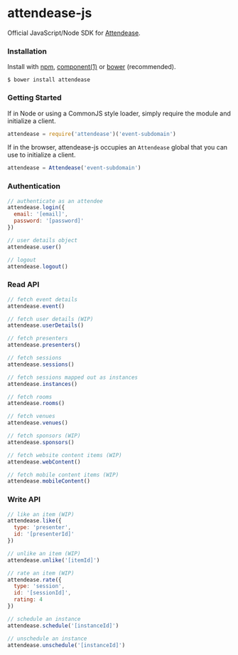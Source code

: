 # attendease-js

Official JavaScript/Node SDK for [Attendease](https://attendease.com/).

### Installation

Install with [npm](https://www.npmjs.org/), [component(1)](http://component.io) or [bower](http://bower.io/) (recommended).

```
$ bower install attendease
```

### Getting Started

If in Node or using a CommonJS style loader, simply require the module and initialize a client.

```javascript
attendease = require('attendease')('event-subdomain')
```

If in the browser, attendease-js occupies an `Attendease` global that you can use to initialize a client.

```javascript
attendease = Attendease('event-subdomain')
```

### Authentication

```javascript
// authenticate as an attendee
attendease.login({
  email: '[email]',
  password: '[password]'
})

// user details object
attendease.user()

// logout
attendease.logout()
```

### Read API

```javascript
// fetch event details
attendease.event()

// fetch user details (WIP)
attendease.userDetails()

// fetch presenters
attendease.presenters()

// fetch sessions
attendease.sessions()

// fetch sessions mapped out as instances
attendease.instances()

// fetch rooms
attendease.rooms()

// fetch venues
attendease.venues()

// fetch sponsors (WIP)
attendease.sponsors()

// fetch website content items (WIP)
attendease.webContent()

// fetch mobile content items (WIP)
attendease.mobileContent()
```

### Write API

```javascript
// like an item (WIP)
attendease.like({
  type: 'presenter',
  id: '[presenterId]'
})

// unlike an item (WIP)
attendease.unlike('[itemId]')

// rate an item (WIP)
attendease.rate({
  type: 'session',
  id: '[sessionId]',
  rating: 4
})

// schedule an instance
attendease.schedule('[instanceId]')

// unschedule an instance
attendease.unschedule('[instanceId]')
```
